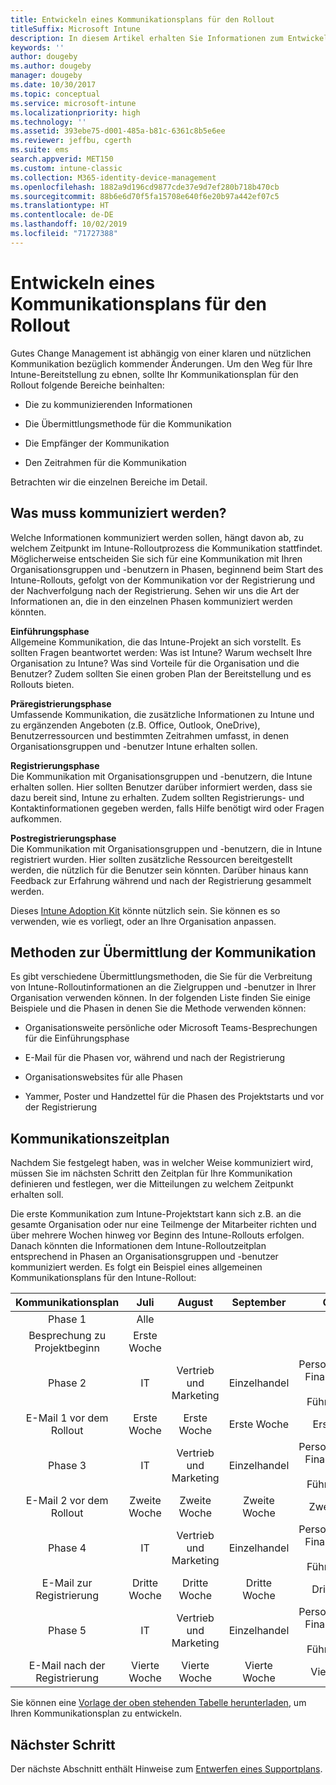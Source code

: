 ```yaml
---
title: Entwickeln eines Kommunikationsplans für den Rollout
titleSuffix: Microsoft Intune
description: In diesem Artikel erhalten Sie Informationen zum Entwickeln eines Kommunikationsplans für den Rollout Ihrer Microsoft Intune-Bereitstellung.
keywords: ''
author: dougeby
ms.author: dougeby
manager: dougeby
ms.date: 10/30/2017
ms.topic: conceptual
ms.service: microsoft-intune
ms.localizationpriority: high
ms.technology: ''
ms.assetid: 393ebe75-d001-485a-b81c-6361c8b5e6ee
ms.reviewer: jeffbu, cgerth
ms.suite: ems
search.appverid: MET150
ms.custom: intune-classic
ms.collection: M365-identity-device-management
ms.openlocfilehash: 1882a9d196cd9877cde37e9d7ef280b718b470cb
ms.sourcegitcommit: 88b6e6d70f5fa15708e640f6e20b97a442ef07c5
ms.translationtype: HT
ms.contentlocale: de-DE
ms.lasthandoff: 10/02/2019
ms.locfileid: "71727388"
---
```

# <a name="develop-a-rollout-communication-plan"></a>Entwickeln eines Kommunikationsplans für den Rollout

Gutes Change Management ist abhängig von einer klaren und nützlichen Kommunikation bezüglich kommender Änderungen. Um den Weg für Ihre Intune-Bereitstellung zu ebnen, sollte Ihr Kommunikationsplan für den Rollout folgende Bereiche beinhalten:

- Die zu kommunizierenden Informationen

- Die Übermittlungsmethode für die Kommunikation

- Die Empfänger der Kommunikation

- Den Zeitrahmen für die Kommunikation

Betrachten wir die einzelnen Bereiche im Detail.

## <a name="what-needs-to-be-communicated"></a>Was muss kommuniziert werden?

Welche Informationen kommuniziert werden sollen, hängt davon ab, zu welchem Zeitpunkt im Intune-Rolloutprozess die Kommunikation stattfindet. Möglicherweise entscheiden Sie sich für eine Kommunikation mit Ihren Organisationsgruppen und -benutzern in Phasen, beginnend beim Start des Intune-Rollouts, gefolgt von der Kommunikation vor der Registrierung und der Nachverfolgung nach der Registrierung. Sehen wir uns die Art der Informationen an, die in den einzelnen Phasen kommuniziert werden könnten.

**Einführungsphase** <br/>Allgemeine Kommunikation, die das Intune-Projekt an sich vorstellt. Es sollten Fragen beantwortet werden: Was ist Intune? Warum wechselt Ihre Organisation zu Intune? Was sind Vorteile für die Organisation und die Benutzer? Zudem sollten Sie einen groben Plan der Bereitstellung und es Rollouts bieten.

**Präregistrierungsphase**<br/> Umfassende Kommunikation, die zusätzliche Informationen zu Intune und zu ergänzenden Angeboten (z.B. Office, Outlook, OneDrive), Benutzerressourcen und bestimmten Zeitrahmen umfasst, in denen Organisationsgruppen und -benutzer Intune erhalten sollen.

**Registrierungsphase**<br/> Die Kommunikation mit Organisationsgruppen und -benutzern, die Intune erhalten sollen. Hier sollten Benutzer darüber informiert werden, dass sie dazu bereit sind, Intune zu erhalten. Zudem sollten Registrierungs- und Kontaktinformationen gegeben werden, falls Hilfe benötigt wird oder Fragen aufkommen.

**Postregistrierungsphase**<br/> Die Kommunikation mit Organisationsgruppen und -benutzern, die in Intune registriert wurden. Hier sollten zusätzliche Ressourcen bereitgestellt werden, die nützlich für die Benutzer sein könnten. Darüber hinaus kann Feedback zur Erfahrung während und nach der Registrierung gesammelt werden.

Dieses [Intune Adoption Kit](https://aka.ms/IntuneAdoptionKit) könnte nützlich sein. Sie können es so verwenden, wie es vorliegt, oder an Ihre Organisation anpassen.

## <a name="communication-delivery-methods"></a>Methoden zur Übermittlung der Kommunikation

Es gibt verschiedene Übermittlungsmethoden, die Sie für die Verbreitung von Intune-Rolloutinformationen an die Zielgruppen und -benutzer in Ihrer Organisation verwenden können. In der folgenden Liste finden Sie einige Beispiele und die Phasen in denen Sie die Methode verwenden können:

- Organisationsweite persönliche oder Microsoft Teams-Besprechungen für die Einführungsphase

- E-Mail für die Phasen vor, während und nach der Registrierung

- Organisationswebsites für alle Phasen

- Yammer, Poster und Handzettel für die Phasen des Projektstarts und vor der Registrierung

## <a name="communications-timeline"></a>Kommunikationszeitplan

Nachdem Sie festgelegt haben, was in welcher Weise kommuniziert wird, müssen Sie im nächsten Schritt den Zeitplan für Ihre Kommunikation definieren und festlegen, wer die Mitteilungen zu welchem Zeitpunkt erhalten soll.

Die erste Kommunikation zum Intune-Projektstart kann sich z.B. an die gesamte Organisation oder nur eine Teilmenge der Mitarbeiter richten und über mehrere Wochen hinweg vor Beginn des Intune-Rollouts erfolgen. Danach könnten die Informationen dem Intune-Rolloutzeitplan entsprechend in Phasen an Organisationsgruppen und -benutzer kommuniziert werden. Es folgt ein Beispiel eines allgemeinen Kommunikationsplans für den Intune-Rollout:

  | **Kommunikationsplan** | **Juli** | **August** | **September** | **Oktober** |
|:---:|:---:|:---:|:---:|:---:|
| Phase 1  | Alle |  |  |  |
| Besprechung zu Projektbeginn | Erste Woche |  |  |  |
| Phase 2 | IT | Vertrieb und Marketing | Einzelhandel | Personalabteilung, Finanzabteilung und Führungskräfte |
| E-Mail 1 vor dem Rollout | Erste Woche | Erste Woche | Erste Woche | Erste Woche |
| Phase 3 | IT | Vertrieb und Marketing | Einzelhandel | Personalabteilung, Finanzabteilung und Führungskräfte |
| E-Mail 2 vor dem Rollout | Zweite Woche | Zweite Woche | Zweite Woche | Zweite Woche |
| Phase 4 | IT | Vertrieb und Marketing | Einzelhandel | Personalabteilung, Finanzabteilung und Führungskräfte |
| E-Mail zur Registrierung | Dritte Woche | Dritte Woche | Dritte Woche | Dritte Woche |
| Phase 5 | IT | Vertrieb und Marketing | Einzelhandel | Personalabteilung, Finanzabteilung und Führungskräfte |
| E-Mail nach der Registrierung | Vierte Woche | Vierte Woche | Vierte Woche | Vierte Woche |

Sie können eine [Vorlage der oben stehenden Tabelle herunterladen](https://gallery.technet.microsoft.com/Intune-deployment-planning-fae156c2?redir=0), um Ihren Kommunikationsplan zu entwickeln.

## <a name="next-step"></a>Nächster Schritt

Der nächste Abschnitt enthält Hinweise zum [Entwerfen eines Supportplans](planning-guide-support-plan.md).
